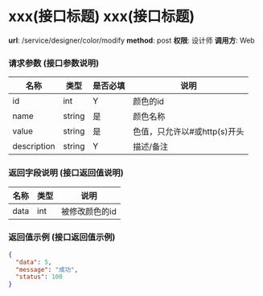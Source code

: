 xxx(接口标题)
xxx(接口标题)
=======

**url**: /service/designer/color/modify
**method**: post
**权限**: 设计师
**调用方**: Web

### 请求参数 (接口参数说明)

|     名称    |  类型  | 是否必填 |             说明             |
|-------------|--------|----------|------------------------------|
| id          | int    | Y        | 颜色的id                     |
| name        | string | 是       | 颜色名称                     |
| value       | string | 是       | 色值，只允许以#或http(s)开头 |
| description | string | Y        | 描述/备注                    |

### 返回字段说明 (接口返回值说明)

| 名称 | 类型 |      说明      |
|------|------|----------------|
| data | int  | 被修改颜色的id |

### 返回值示例 (接口返回值示例)

```json
{
  "data": 5,
  "message": "成功",
  "status": 100
}
```